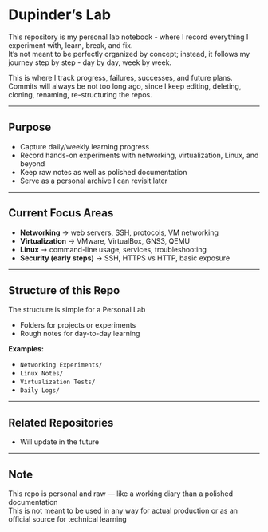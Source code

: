 # Dupinder’s Lab  

This repository is my personal lab notebook - where I record everything I experiment with, learn, break, and fix.  
It’s not meant to be perfectly organized by concept; instead, it follows my journey step by step - day by day, week by week.  

This is where I track progress, failures, successes, and future plans.  
Commits will always be not too long ago, since I keep editing, deleting, cloning, renaming, re-structuring the repos. 

---

## Purpose  

- Capture daily/weekly learning progress  
- Record hands-on experiments with networking, virtualization, Linux, and beyond  
- Keep raw notes as well as polished documentation  
- Serve as a personal archive I can revisit later  

---

## Current Focus Areas  

- **Networking** → web servers, SSH, protocols, VM networking  
- **Virtualization** → VMware, VirtualBox, GNS3, QEMU  
- **Linux** → command-line usage, services, troubleshooting  
- **Security (early steps)** → SSH, HTTPS vs HTTP, basic exposure  

---

## Structure of this Repo  

The structure is simple for a Personal Lab   

- Folders for projects or experiments  
- Rough notes for day-to-day learning   

**Examples:**  
- `Networking Experiments/`  
- `Linux Notes/`  
- `Virtualization Tests/`  
- `Daily Logs/`  

---

## Related Repositories  

- Will update in the future

---

## Note  

This repo is personal and raw — like a working diary than a polished documentation   
This is not meant to be used in any way for actual production or as an official source for technical learning  
